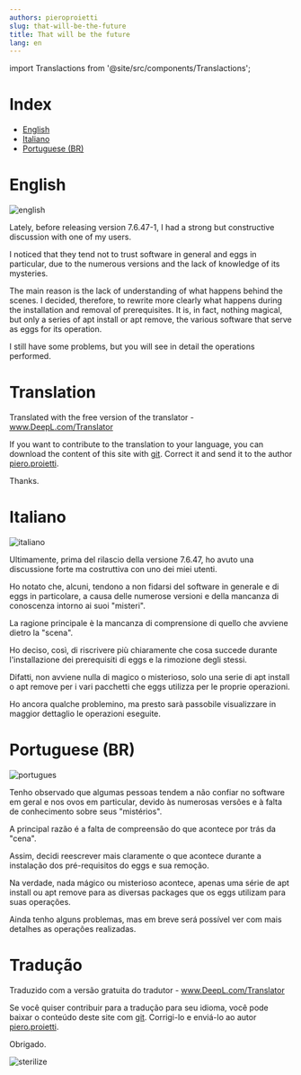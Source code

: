 ```yaml
---
authors: pieroproietti
slug: that-will-be-the-future
title: That will be the future
lang: en
---
```

import Translactions from '@site/src/components/Translactions';

<Translactions path="blog/that-will-be-the-future"/>

# Index
* [English](#English)
* [Italiano](#Italiano)
* [Portuguese (BR)](#Portuguese-BR)


# English
![english](/images/flags/english.png)

Lately, before releasing version 7.6.47-1, I had a strong but constructive discussion with one of my users. 

I noticed that they tend not to trust software in general and eggs in particular, due to the numerous versions and the lack of knowledge of its mysteries.

The main reason is the lack of understanding of what happens behind the scenes. I decided, therefore, to rewrite more clearly what happens during the installation and removal of prerequisites. It is, in fact, nothing magical, but only a series of apt install or apt remove, the various software that serve as eggs for its operation.

I still have some problems, but you will see in detail the operations performed.

# Translation
Translated with the free version of the translator - www.DeepL.com/Translator 

If you want to contribute to the translation to your language, you can download the content of this site with [git](https://github.com/pieroproietti/penguins-blog). Correct it and send it to the author [piero.proietti](mailto://piero.proietti@gmail.com).

Thanks.

# Italiano
![italiano](/images/flags/italian.webp)

Ultimamente, prima del rilascio della versione 7.6.47, ho avuto una discussione forte ma costruttiva con uno dei miei utenti.

Ho notato che, alcuni, tendono a non fidarsi del software in generale e di eggs in particolare, a causa delle numerose versioni e della mancanza di conoscenza intorno ai suoi "misteri".

La ragione principale è la mancanza di comprensione di quello che avviene dietro la "scena".

Ho deciso, così, di riscrivere più chiaramente che cosa succede durante l'installazione dei prerequisiti di eggs e la rimozione degli stessi.

Difatti, non avviene nulla di magico o misterioso, solo una serie di apt install o apt remove per i vari pacchetti che eggs utilizza per le proprie operazioni.

Ho ancora qualche problemino, ma presto sarà passobile visualizzare in maggior dettaglio le operazioni eseguite.

# Portuguese (BR)

![portugues](/images/flags/portugues.png)

Tenho observado que algumas pessoas tendem a não confiar no software em geral e nos ovos em particular, devido às numerosas versões e à falta de conhecimento sobre seus "mistérios".

A principal razão é a falta de compreensão do que acontece por trás da "cena".

Assim, decidi reescrever mais claramente o que acontece durante a instalação dos pré-requisitos do eggs e sua remoção.

Na verdade, nada mágico ou misterioso acontece, apenas uma série de apt install ou apt remove para as diversas packages que os eggs utilizam para suas operações.

Ainda tenho alguns problemas, mas em breve será possível ver com mais detalhes as operações realizadas.

# Tradução
Traduzido com a versão gratuita do tradutor - www.DeepL.com/Translator 

Se você quiser contribuir para a tradução para seu idioma, você pode baixar o conteúdo deste site com [git](https://github.com/pieroproietti/penguins-blog). Corrigi-lo e enviá-lo ao autor [piero.proietti](mailto://piero.proietti@gmail.com).

Obrigado.

![sterilize](/images/sterilize.png)
